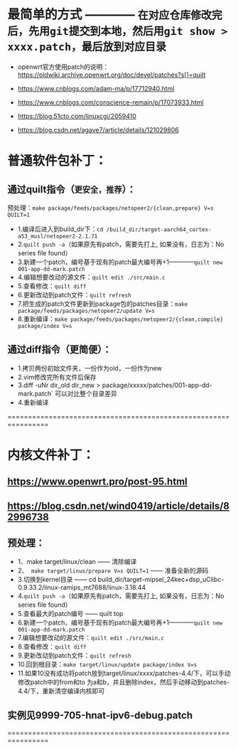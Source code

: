 # 最简单的方式 ———— `在对应仓库修改完后，先用git提交到本地，然后用git show > xxxx.patch，最后放到对应目录`

- openwrt官方使用patch的说明：https://oldwiki.archive.openwrt.org/doc/devel/patches?s[]=quilt

- https://www.cnblogs.com/adam-ma/p/17712940.html
- https://www.cnblogs.com/conscience-remain/p/17073933.html
- https://blog.51cto.com/linuxcgi/2059410

- https://blog.csdn.net/agave7/article/details/121029806


# 普通软件包补丁：
## 通过quilt指令（`更安全，推荐`）：
预处理：`make package/feeds/packages/netopeer2/{clean,prepare} V=s QUILT=1`

- 1.编译后进入到build_dir下：`cd /build_dir/target-aarch64_cortex-a53_musl/netopeer2-2.1.71`
- 2.`quilt push -a`（如果原先有patch，需要先打上, 如果没有，日志为：No series file found）
- 3.新建一个patch，编号基于现有的patch最大编号再+1————`quilt new 001-app-dd-mark.patch` 
- 4.编辑想要改动的源文件：`quilt edit ./src/main.c`
- 5.查看修改：`quilt diff`
- 6.更新改动到patch文件：`quilt refresh`
- 7.把生成的patch文件更新到package包的patches目录：`make package/feeds/packages/netopeer2/update V=s`
- 8.重新编译：`make package/feeds/packages/netopeer2/{clean,compile} package/index V=s`

## 通过diff指令（更简便）：
- 1.拷贝两份初始文件夹，一份作为old，一份作为new
- 2.vim修改完所有文件后保存
- 3.diff -uNr dir_old dir_new  > package/xxxxx/patches/001-app-dd-mark.patch` 可以对比整个目录差异
- 4.重新编译

================================================================
# 内核文件补丁：
## https://www.openwrt.pro/post-95.html
## https://blog.csdn.net/wind0419/article/details/82996738
## 预处理：
- 1、make target/linux/clean —— 清除编译
- 2、` make target/linux/prepare V=s QUILT=1` —— 准备全新的源码
- 3.切换到kernel目录 —— cd build_dir/target-mipsel_24kec+dsp_uClibc-0.9.33.2/linux-ramips_mt7688/linux-3.18.44
- 4.`quilt push -a`（如果原先有patch，需要先打上, 如果没有，日志为：No series file found）
- 5.查看最大的patch编号 —— quilt top
- 6.新建一个patch，编号基于现有的patch最大编号再+1————`quilt new 001-app-dd-mark.patch` 
- 7.编辑想要改动的源文件：`quilt edit ./src/main.c`
- 8.查看修改：`quilt diff`
- 9.更新改动到patch文件：`quilt refresh`
- 10.回到根目录：`make target/linux/update package/index V=s`
- 11.如果10没有成功将patch放到target/linux/xxxx/patches-4.4/下，可以手动修改patch中的from和to 为a和b，并且删除index，然后手动移动到patches-4.4/下，重新清空编译内核即可

## 实例见9999-705-hnat-ipv6-debug.patch

================================================================